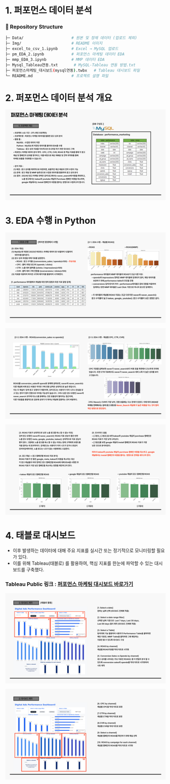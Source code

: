 # 1. 퍼포먼스 데이터 분석
### 📁 Repository Structure
```bash
├─ Data/                     # 원본 및 정제 데이터 (업로드 제외)
├─ Img/                      # README 이미지
├─ excel_to_csv_1.ipynb      # Excel → MySQL 업로드
├─ pm_EDA_2.ipynb            # 퍼포먼스 마케팅 데이터 EDA
├─ mmp_EDA_3.ipynb           # MMP 데이터 EDA
├─ Mysql_Tableau연동.txt       # MySQL-Tableau 연동 방법.txt
├─ 퍼포먼스마케팅_대시보드(mysql연동).twbx   # Tableau 대시보드 파일
└─ README.md                 # 프로젝트 설명 파일
```

# 2. 퍼포먼스 데이터 분석 개요
![퍼포먼스 데이터 분석 개요](./Img/002.jpg)


# 3. EDA 수행 in Python
![EDA 결과1](./Img/003.jpg)

![EDA 결과2](./Img/004.jpg)

![EDA 결과3](./Img/005.jpg)


# 4. 태블로 대시보드
- 이후 발생하는 데이터에 대해 주요 지표를 실시간 또는 정기적으로 모니터링할 필요가 있다. 
- 이를 위해 Tableau(태블로) 를 활용하여, 핵심 지표를 한눈에 파악할 수 있는 대시보드를 구축했다.
### Tableau Public 링크 : [퍼포먼스 마케팅 대시보드 바로가기](https://public.tableau.com/app/profile/kyun8996/viz/__prj/performance)

![대시보드 화면1](./Img/006.jpg)

![대시보드 화면2](./Img/007.jpg)